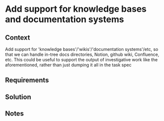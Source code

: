 # Add support for knowledge bases and documentation systems

## Context

Add support for 'knowledge bases'/'wikis'/'documentation systems'/etc, so that we can handle in-tree docs directories, Notion, github wiki, Confluence, etc. This could be useful to support the output of investigative work like the aforementioned, rather than just dumping it all in the task spec

## Requirements

## Solution

## Notes
